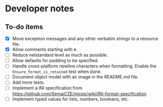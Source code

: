 # Developer notes

## To-do items

- [x] Move exception messages and any other verbatim strings to a resource file.
- [x] Allow comments starting with `#`.
- [ ] Reduce netstandard level as much as possible.
- [ ] Allow defaults for padding to be specified.
- [ ] Handle cross-platform newline characters when formatting. Enable the `Ensure_format_is_retained` test when done.
- [ ] Document object model with an image in the README.md file.
- [ ] Add more tests.
- [ ] Implement a INI specification from https://github.com/SemaiCZE/inicpp/wiki/INI-format-specification
- [ ] Implement typed values for lists, numbers, booleans, etc.
